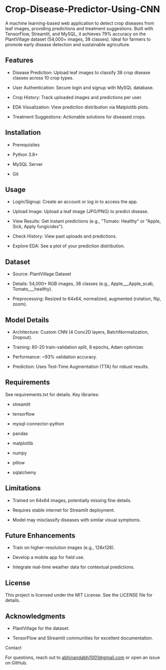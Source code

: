 # Crop-Disease-Predictor-Using-CNN

A machine learning-based web application to detect crop diseases from leaf images, providing predictions and treatment suggestions. Built with TensorFlow, Streamlit, and MySQL, it achieves 79% accuracy on the PlantVillage dataset (54,000+ images, 38 classes). Ideal for farmers to promote early disease detection and sustainable agriculture.

## Features

* Disease Prediction: Upload leaf images to classify 38 crop disease classes across 10 crop types.

* User Authentication: Secure login and signup with MySQL database.

* Crop History: Track uploaded images and predictions per user.

* EDA Visualization: View prediction distribution via Matplotlib plots.

* Treatment Suggestions: Actionable solutions for diseased crops.

## Installation

* Prerequisites

* Python 3.8+

* MySQL Server

* Git


## Usage

* Login/Signup: Create an account or log in to access the app.

* Upload Image: Upload a leaf image (JPG/PNG) to predict disease.

* View Results: Get instant predictions (e.g., "Tomato: Healthy" or "Apple, Sick, Apply fungicides").

* Check History: View past uploads and predictions.

* Explore EDA: See a plot of your prediction distribution.


## Dataset

* Source: PlantVillage Dataset

* Details: 54,000+ RGB images, 38 classes (e.g., Apple___Apple_scab, Tomato___healthy).

* Preprocessing: Resized to 64x64, normalized, augmented (rotation, flip, zoom).

## Model Details

* Architecture: Custom CNN (4 Conv2D layers, BatchNormalization, Dropout).

* Training: 80-20 train-validation split, 8 epochs, Adam optimizer.

* Performance: ~93% validation accuracy.

* Prediction: Uses Test-Time Augmentation (TTA) for robust results.

## Requirements

See requirements.txt for details. Key libraries:

* streamlit

* tensorflow

* mysql-connector-python

* pandas

* matplotlib

* numpy

* pillow

* sqlalchemy


## Limitations

* Trained on 64x64 images, potentially missing fine details.

* Requires stable internet for Streamlit deployment.

* Model may misclassify diseases with similar visual symptoms.

## Future Enhancements

* Train on higher-resolution images (e.g., 128x128).

* Develop a mobile app for field use.

* Integrate real-time weather data for contextual predictions.

## License

This project is licensed under the MIT License. See the LICENSE file for details.

## Acknowledgments

* PlantVillage for the dataset.

* TensorFlow and Streamlit communities for excellent documentation.

Contact

For questions, reach out to abhinandabhi1001@gmail.com or open an issue on GitHub.
